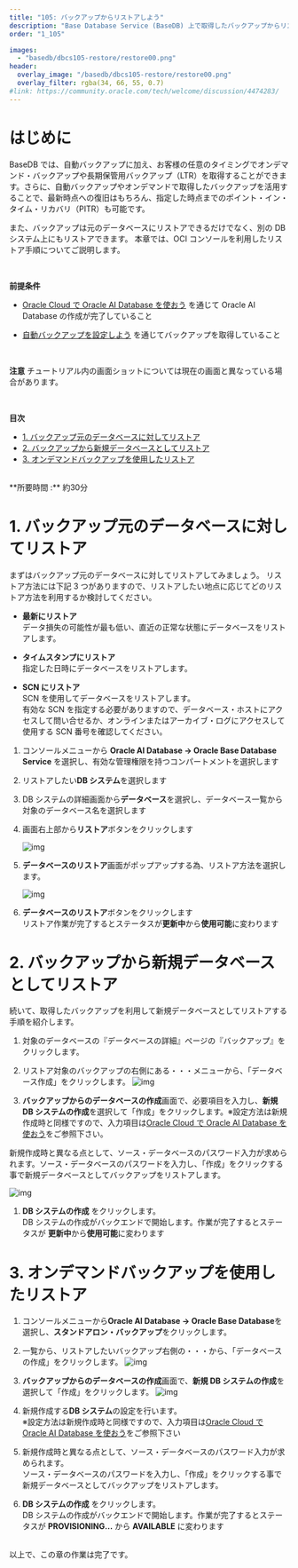 ```yaml
---
title: "105: バックアップからリストアしよう"
description: "Base Database Service (BaseDB) 上で取得したバックアップからリストアする手順について紹介します。"
order: "1_105"

images:
  - "basedb/dbcs105-restore/restore00.png"
header:
  overlay_image: "/basedb/dbcs105-restore/restore00.png"
  overlay_filter: rgba(34, 66, 55, 0.7)
#link: https://community.oracle.com/tech/welcome/discussion/4474283/
---
```


# はじめに

BaseDB では、自動バックアップに加え、お客様の任意のタイミングでオンデマンド・バックアップや長期保管用バックアップ（LTR）を取得することができます。さらに、自動バックアップやオンデマンドで取得したバックアップを活用することで、最新時点への復旧はもちろん、指定した時点までのポイント・イン・タイム・リカバリ（PITR）も可能です。

また、バックアップは元のデータベースにリストアできるだけでなく、別の DB システム上にもリストアできます。
本章では、OCI コンソールを利用したリストア手順についてご説明します。

<br>

**前提条件**

- [Oracle Cloud で Oracle AI Database を使おう](../dbcs101-create-db/index.md) を通じて Oracle AI Database の作成が完了していること

- [自動バックアップを設定しよう](../dbcs104-backup/index.md) を通じてバックアップを取得していること

<br>

**注意** チュートリアル内の画面ショットについては現在の画面と異なっている場合があります。

<br>

**目次**

- [1. バックアップ元のデータベースに対してリストア](#1-バックアップ元のデータベースに対してリストア)
- [2. バックアップから新規データベースとしてリストア](#2-バックアップから新規データベースとしてリストア)
- [3. オンデマンドバックアップを使用したリストア](#3-オンデマンドバックアップを使用したリストア)

<br>
**所要時間 :** 約30分
<br>

# 1. バックアップ元のデータベースに対してリストア

まずはバックアップ元のデータベースに対してリストアしてみましょう。
リストア方法には下記 3 つがありますので、リストアしたい地点に応じてどのリストア方法を利用するか検討してください。

- **最新にリストア** <br>
  データ損失の可能性が最も低い、直近の正常な状態にデータベースをリストアします。

- **タイムスタンプにリストア**<br>
  指定した日時にデータベースをリストアします。

- **SCN にリストア**<br>
  SCN を使用してデータベースをリストアします。<br>
  有効な SCN を指定する必要がありますので、データベース・ホストにアクセスして問い合せるか、オンラインまたはアーカイブ・ログにアクセスして使用する SCN 番号を確認してください。

1. コンソールメニューから **Oracle AI Database → Oracle Base Database Service** を選択し、有効な管理権限を持つコンパートメントを選択します

1. リストアしたい**DB システム**を選択します

1. DB システムの詳細画面から**データベース**を選択し、データベース一覧から対象のデータベース名を選択します

1. 画面右上部から**リストア**ボタンをクリックします

   ![img](basedb106-1.png)

1. **データベースのリストア**画面がポップアップする為、リストア方法を選択します。

   ![img](basedb106-2.png)

1. **データベースのリストア**ボタンをクリックします<br>
   リストア作業が完了するとステータスが**更新中**から**使用可能**に変わります
   <br>

# 2. バックアップから新規データベースとしてリストア

続いて、取得したバックアップを利用して新規データベースとしてリストアする手順を紹介します。

1. 対象のデータベースの『データベースの詳細』ぺージの『バックアップ』をクリックします。

1. リストア対象のバックアップの右側にある・・・メニューから、「データベース作成」をクリックします。
   ![img](basedb106-3.png)

1. **バックアップからのデータベースの作成**画面で、必要項目を入力し、**新規 DB システムの作成**を選択して「作成」をクリックします。※設定方法は新規作成時と同様ですので、入力項目は[Oracle Cloud で Oracle AI Database を使おう](../dbcs101-create-db)をご参照下さい。

新規作成時と異なる点として、ソース・データベースのパスワード入力が求められます。ソース・データベースのパスワードを入力し、「作成」をクリックする事で新規データベースとしてバックアップをリストアします。

![img](basedb106-4.png)

1. **DB システムの作成** をクリックします。<br>
   DB システムの作成がバックエンドで開始します。作業が完了するとステータスが **更新中**から**使用可能**に変わります

# 3. オンデマンドバックアップを使用したリストア

1. コンソールメニューから**Oracle AI Database → Oracle Base Database**を選択し、**スタンドアロン・バックアップ**をクリックします。

1. 一覧から、リストアしたいバックアップ右側の・・・から、「データベースの作成」をクリックします。
   ![img](basedb106-6.png)

1. **バックアップからのデータベースの作成**画面で、**新規 DB システムの作成**を選択して「作成」をクリックします。
   ![img](basedb106-7.png)

1. 新規作成する**DB システム**の設定を行います。<br>
   ※設定方法は新規作成時と同様ですので、入力項目は[Oracle Cloud で Oracle AI Database を使おう](../dbcs101-create-db)をご参照下さい

1. 新規作成時と異なる点として、ソース・データベースのパスワード入力が求められます。<br>
   ソース・データベースのパスワードを入力し、「作成」をクリックする事で新規データベースとしてバックアップをリストアします。

1. **DB システムの作成** をクリックします。<br>
   DB システムの作成がバックエンドで開始します。作業が完了するとステータスが **PROVISIONING...** から **AVAILABLE** に変わります

<br>
以上で、この章の作業は完了です。
